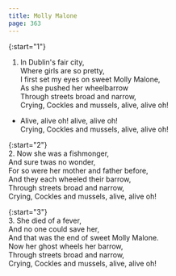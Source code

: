 ```yaml
---
title: Molly Malone
page: 363
---  
```



{:start="1"}  
1. In Dublin's fair city,  
Where girls are so pretty,  
I first set my eyes on sweet Molly Malone,  
As she pushed her wheelbarrow  
Through streets broad and narrow,  
Crying, Cockles and mussels, alive, alive oh!  


- Alive, alive oh! alive, alive oh!  
Crying, Cockles and mussels, alive, alive oh!  


{:start="2"}  
2. Now she was a fishmonger,  
And sure twas no wonder,  
For so were her mother and father before,  
And they each wheeled their barrow,  
Through streets broad and narrow,  
Crying, Cockles and mussels, alive, alive oh!  


{:start="3"}  
3. She died of a fever,  
And no one could save her,  
And that was the end of sweet Molly Malone.  
Now her ghost wheels her barrow,  
Through streets broad and narrow,  
Crying, Cockles and mussels, alive, alive oh!  